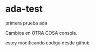 # ada-test
primera prueba ada
 
Cambios en OTRA COSA consola.  

estoy modificando codigo desde github.
